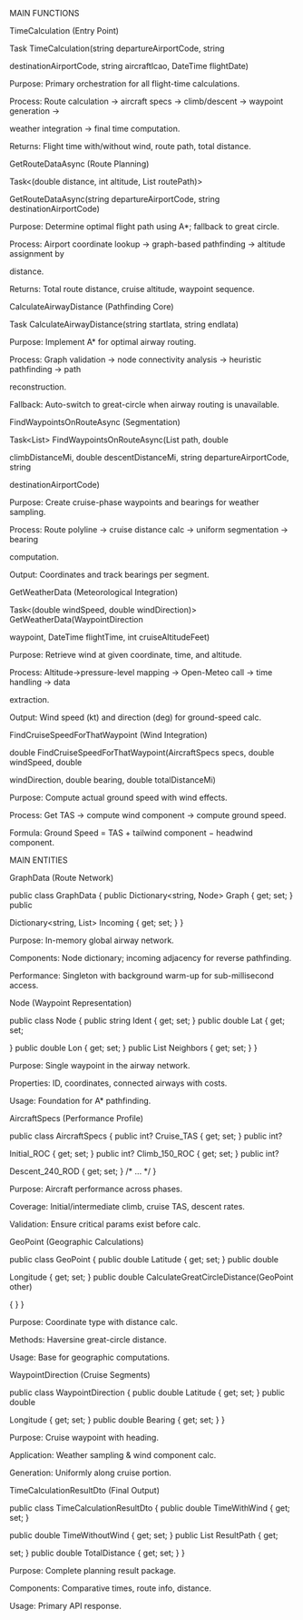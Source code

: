 ﻿MAIN FUNCTIONS

TimeCalculation (Entry Point)

Task<TimeCalculationResultDto> TimeCalculation(string departureAirportCode, string

destinationAirportCode, string aircraftIcao, DateTime flightDate)

Purpose: Primary orchestration for all flight-time calculations.

Process: Route calculation → aircraft specs → climb/descent → waypoint generation →

weather integration → final time computation.

Returns: Flight time with/without wind, route path, total distance.

GetRouteDataAsync (Route Planning)

Task<(double distance, int altitude, List<string> routePath)>

GetRouteDataAsync(string departureAirportCode, string destinationAirportCode)

Purpose: Determine optimal flight path using A\*; fallback to great circle.

Process: Airport coordinate lookup → graph-based pathfinding → altitude assignment by

distance.

Returns: Total route distance, cruise altitude, waypoint sequence.

CalculateAirwayDistance (Pathfinding Core)

Task<AStarResult> CalculateAirwayDistance(string startIata, string endIata)

Purpose: Implement A\* for optimal airway routing.

Process: Graph validation → node connectivity analysis → heuristic pathfinding → path

reconstruction.

Fallback: Auto-switch to great-circle when airway routing is unavailable.

FindWaypointsOnRouteAsync (Segmentation)

Task<List<WaypointDirection>> FindWaypointsOnRouteAsync(List<string> path, double

climbDistanceMi, double descentDistanceMi, string departureAirportCode, string

destinationAirportCode)

Purpose: Create cruise-phase waypoints and bearings for weather sampling.

Process: Route polyline → cruise distance calc → uniform segmentation → bearing

computation.

Output: Coordinates and track bearings per segment.

GetWeatherData (Meteorological Integration)

Task<(double windSpeed, double windDirection)> GetWeatherData(WaypointDirection

waypoint, DateTime flightTime, int cruiseAltitudeFeet)

Purpose: Retrieve wind at given coordinate, time, and altitude.

Process: Altitude→pressure-level mapping → Open-Meteo call → time handling → data

extraction.

Output: Wind speed (kt) and direction (deg) for ground-speed calc.

FindCruiseSpeedForThatWaypoint (Wind Integration)

double FindCruiseSpeedForThatWaypoint(AircraftSpecs specs, double windSpeed, double

windDirection, double bearing, double totalDistanceMi)

Purpose: Compute actual ground speed with wind effects.

Process: Get TAS → compute wind component → compute ground speed.

Formula: Ground Speed = TAS + tailwind component − headwind component.

MAIN ENTITIES

GraphData (Route Network)

public class GraphData { public Dictionary<string, Node> Graph { get; set; } public

Dictionary<string, List<string>> Incoming { get; set; } }

Purpose: In-memory global airway network.

Components: Node dictionary; incoming adjacency for reverse pathfinding.

Performance: Singleton with background warm-up for sub-millisecond access.

Node (Waypoint Representation)

public class Node { public string Ident { get; set; } public double Lat { get; set;

} public double Lon { get; set; } public List<Edge> Neighbors { get; set; } }

Purpose: Single waypoint in the airway network.

Properties: ID, coordinates, connected airways with costs.

Usage: Foundation for A\* pathfinding.

AircraftSpecs (Performance Profile)

public class AircraftSpecs { public int? Cruise\_TAS { get; set; } public int?

Initial\_ROC { get; set; } public int? Climb\_150\_ROC { get; set; } public int?

Descent\_240\_ROD { get; set; } /\* ... \*/ }

Purpose: Aircraft performance across phases.

Coverage: Initial/intermediate climb, cruise TAS, descent rates.

Validation: Ensure critical params exist before calc.

GeoPoint (Geographic Calculations)

public class GeoPoint { public double Latitude { get; set; } public double

Longitude { get; set; } public double CalculateGreatCircleDistance(GeoPoint other)

{ } }

Purpose: Coordinate type with distance calc.

Methods: Haversine great-circle distance.

Usage: Base for geographic computations.

WaypointDirection (Cruise Segments)

public class WaypointDirection { public double Latitude { get; set; } public double

Longitude { get; set; } public double Bearing { get; set; } }

Purpose: Cruise waypoint with heading.

Application: Weather sampling & wind component calc.

Generation: Uniformly along cruise portion.

TimeCalculationResultDto (Final Output)

public class TimeCalculationResultDto { public double TimeWithWind { get; set; }

public double TimeWithoutWind { get; set; } public List<string> ResultPath { get;

set; } public double TotalDistance { get; set; } }

Purpose: Complete planning result package.

Components: Comparative times, route info, distance.

Usage: Primary API response.
